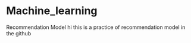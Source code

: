 # Machine_learning
Recommendation Model
hi this is a practice of recommendation model in the github
